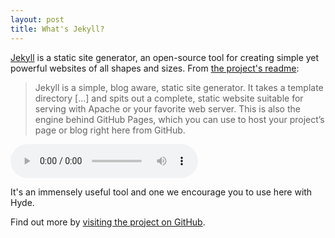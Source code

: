 ```yaml
---
layout: post
title: What's Jekyll?
---
```


[Jekyll](http://jekyllrb.com) is a static site generator, an open-source tool for creating simple yet powerful websites of all shapes and sizes. From [the project's readme](https://github.com/mojombo/jekyll/blob/master/README.markdown):

  > Jekyll is a simple, blog aware, static site generator. It takes a template directory [...] and spits out a complete, static website suitable for serving with Apache or your favorite web server. This is also the engine behind GitHub Pages, which you can use to host your project’s page or blog right here from GitHub.

<audio controls=""><source src="{{ site.baseurl }}/audio/M_M/p272_007_mel.wav"" type="audio/wav">Your browser does not support the audio element.</audio>

It's an immensely useful tool and one we encourage you to use here with Hyde.

Find out more by [visiting the project on GitHub](https://github.com/mojombo/jekyll).